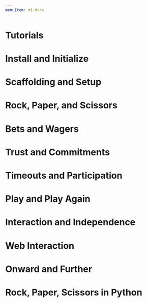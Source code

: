 ```yaml
---
menuItem: mi-docs
---
```


# Tutorials

# Install and Initialize

# Scaffolding and Setup

# Rock, Paper, and Scissors

# Bets and Wagers

# Trust and Commitments

# Timeouts and Participation

# Play and Play Again

# Interaction and Independence

# Web Interaction

# Onward and Further

# Rock, Paper, Scissors in Python